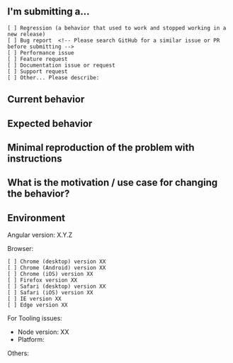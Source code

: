 <!--
PLEASE HELP US PROCESS GITHUB ISSUES FASTER BY PROVIDING THE FOLLOWING INFORMATION.

ISSUES MISSING IMPORTANT INFORMATION MAY BE CLOSED WITHOUT INVESTIGATION.
-->

## I'm submitting a...

<!-- Check one of the following options with "x" -->

```
[ ] Regression (a behavior that used to work and stopped working in a new release)
[ ] Bug report  <!-- Please search GitHub for a similar issue or PR before submitting -->
[ ] Performance issue
[ ] Feature request
[ ] Documentation issue or request
[ ] Support request
[ ] Other... Please describe:
```

## Current behavior

<!-- Describe how the issue manifests. -->

## Expected behavior

<!-- Describe what the desired behavior would be. -->

## Minimal reproduction of the problem with instructions

## What is the motivation / use case for changing the behavior?

<!-- Describe the motivation or the concrete use case. -->

## Environment

Angular version: X.Y.Z

<!-- Check whether this is still an issue in the most recent Angular version -->

Browser:

```
[ ] Chrome (desktop) version XX
[ ] Chrome (Android) version XX
[ ] Chrome (iOS) version XX
[ ] Firefox version XX
[ ] Safari (desktop) version XX
[ ] Safari (iOS) version XX
[ ] IE version XX
[ ] Edge version XX
```

For Tooling issues:

- Node version: XX <!-- run `node --version` -->
- Platform: <!-- Mac, Linux, Windows -->

Others:

<!-- Anything else relevant?  Operating system version, IDE, package manager, HTTP server, ... -->
